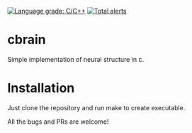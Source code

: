 [![Language grade: C/C++](https://img.shields.io/lgtm/grade/cpp/g/Auxilus/cbrain.svg?logo=lgtm&logoWidth=18)](https://lgtm.com/projects/g/Auxilus/cbrain/context:cpp) 
[![Total alerts](https://img.shields.io/lgtm/alerts/g/Auxilus/cbrain.svg?logo=lgtm&logoWidth=18)](https://lgtm.com/projects/g/Auxilus/cbrain/alerts/)

# cbrain
Simple implementation of neural structure in c.

# Installation
Just clone the repository and run make to create executable.

All the bugs and PRs are welcome!
